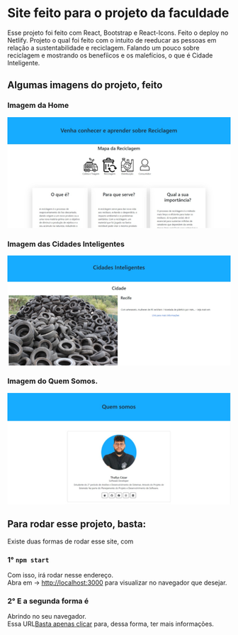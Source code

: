 # Site feito para o projeto da faculdade

Esse projeto foi feito com React, Bootstrap e React-Icons. Feito o deploy no Netlify.
Projeto o qual foi feito com o intuito de reeducar as pessoas em relação a sustentabilidade e reciclagem. Falando um pouco sobre reciclagem e mostrando os benefíicos e os malefícios, o que é Cidade Inteligente.

## Algumas imagens do projeto, feito

### Imagem da Home
<!-- Imagem da Home -->
<p class="text-center justify-content-center align-items-center">
  <img src="https://github.com/ThallysCezar/FaculdadeReciclaRec/blob/main/src/assets/ImgREADME/HomeImg.jpeg" alt="Home">
</p>

### Imagem das Cidades Inteligentes
<!-- Imagem da CI -->
<p class="text-center justify-content-center align-items-center">
  <img src="https://github.com/ThallysCezar/FaculdadeReciclaRec/blob/main/src/assets/ImgREADME/CitiesSmartImg.jpeg" alt="CitiesSmarts">
</p>

### Imagem do Quem Somos.
<!-- Imagem da QS -->
<p class="text-center justify-content-center align-items-center">
  <img src="https://github.com/ThallysCezar/FaculdadeReciclaRec/blob/main/src/assets/ImgREADME/QSImg.jpeg" alt="QuemSomos">
</p>



## Para rodar esse projeto, basta:

Existe duas formas de rodar esse site, com
### 1° `npm start`

Com isso, irá rodar nesse endereço.\
Abra em -> [http://localhost:3000](http://localhost:3000) para visualizar no navegador que desejar.

### 2° E a segunda forma é

Abrindo no seu navegador.\
Essa URL[Basta apenas clicar](https://reciclarec.netlify.app/) para, dessa forma, ter mais informações.
